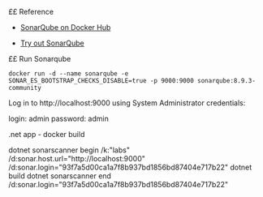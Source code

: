 

££ Reference

- [SonarQube on Docker Hub](https://hub.docker.com/_/sonarqube)

- [Try out SonarQube](https://docs.sonarqube.org/latest/setup/get-started-2-minutes/)

££ Run Sonarqube

```
docker run -d --name sonarqube -e SONAR_ES_BOOTSTRAP_CHECKS_DISABLE=true -p 9000:9000 sonarqube:8.9.3-community
```

 Log in to http://localhost:9000 using System Administrator credentials:

login: admin
password: admin

.net app - docker build



dotnet sonarscanner begin /k:"labs" /d:sonar.host.url="http://localhost:9000"  /d:sonar.login="93f7a5d00ca1a7f8b937bd1856bd87404e717b22"
dotnet build
dotnet sonarscanner end /d:sonar.login="93f7a5d00ca1a7f8b937bd1856bd87404e717b22"



